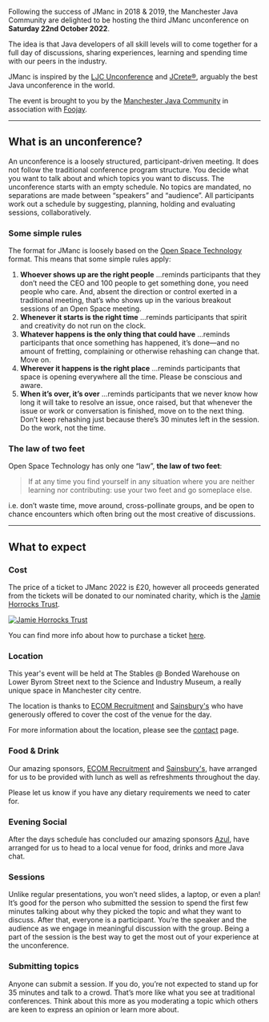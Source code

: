 Following the success of JManc in 2018 & 2019, the Manchester Java Community are delighted to be hosting the third JManc unconference on **Saturday 22nd October 2022**.

The idea is that Java developers of all skill levels will to come together for a full day of discussions, sharing experiences, learning and spending time with our peers in the industry.

JManc is inspired by the [LJC Unconference](http://unconf.londonjavacommunity.co.uk/) and [JCrete®](http://www.jcrete.org/), arguably the best Java unconference in the world.

The event is brought to you by the [Manchester Java Community](https://www.meetup.com/manchesteruk-java-community/) in association with [Foojay](https://foojay.io/).

---

## What is an unconference?

An unconference is a loosely structured, participant-driven meeting. It does not follow the traditional conference program structure. You decide what you want to talk about and which topics you want to discuss. The unconference starts with an empty schedule. No topics are mandated, no separations are made between “speakers” and “audience”. All participants work out a schedule by suggesting, planning, holding and evaluating sessions, collaboratively.

### Some simple rules

The format for JManc is loosely based on the [Open Space Technology](https://en.wikipedia.org/wiki/Open_Space_Technology) format. This means that some simple rules apply:

1. **Whoever shows up are the right people**
…reminds participants that they don’t need the CEO and 100 people to get something done, you need people who care. And, absent the direction or control exerted in a traditional meeting, that’s who shows up in the various breakout sessions of an Open Space meeting.
2. **Whenever it starts is the right time**
…reminds participants that spirit and creativity do not run on the clock.
3. **Whatever happens is the only thing that could have**
…reminds participants that once something has happened, it’s done—and no amount of fretting, complaining or otherwise rehashing can change that. Move on.
4. **Wherever it happens is the right place**
…reminds participants that space is opening everywhere all the time. Please be conscious and aware.
5. **When it’s over, it’s over**
…reminds participants that we never know how long it will take to resolve an issue, once raised, but that whenever the issue or work or conversation is finished, move on to the next thing. Don’t keep rehashing just because there’s 30 minutes left in the session. Do the work, not the time.

### The law of two feet

Open Space Technology has only one “law”, **the law of two feet**:

> If at any time you find yourself in any situation where you are neither learning nor contributing: use your two feet and go someplace else.

i.e. don’t waste time, move around, cross-pollinate groups, and be open to chance encounters which often bring out the most creative of discussions.

---

## What to expect

### Cost

The price of a ticket to JManc 2022 is £20, however all proceeds generated from the tickets will be donated to our nominated charity, which is the [Jamie Horrocks Trust](https://nspa.org.uk/member/jamie-horrocks-trust/).

<a href="https://nspa.org.uk/member/jamie-horrocks-trust/"><img src="{{ site.baseurl }}/assets/images/jht_logo.png" class="center" title="Jamie Horrocks Trust" alt="Jamie Horrocks Trust"></a>

You can find more info about how to purchase a ticket [here](tickets.md).

### Location

This year's event will be held at The Stables @ Bonded Warehouse on Lower Byrom Street next to the Science and Industry Museum, a really unique space in Manchester city centre.

The location is thanks to [ECOM Recruitment](http://www.ecomrecruitment.com/) and [Sainsbury's](https://www.sainsburys.co.uk/) who have generously offered to cover the cost of the venue for the day.

For more information about the location, please see the [contact](contact.md) page.

### Food & Drink

Our amazing sponsors, [ECOM Recruitment](http://www.ecomrecruitment.com/) and [Sainsbury's](https://www.sainsburys.co.uk/), have arranged for us to be provided with lunch as well as refreshments throughout the day.

Please let us know if you have any dietary requirements we need to cater for.

### Evening Social

After the days schedule has concluded our amazing sponsors [Azul](https://www.azul.com/), have arranged for us to head to a local venue for food, drinks and more Java chat.

### Sessions

Unlike regular presentations, you won’t need slides, a laptop, or even a plan! It’s good for the person who submitted the session to spend the first few minutes talking about why they picked the topic and what they want to discuss. After that, everyone is a participant. You’re the speaker and the audience as we engage in meaningful discussion with the group. Being a part of the session is the best way to get the most out of your experience at the unconference.

### Submitting topics

Anyone can submit a session. If you do, you’re not expected to stand up for 35 minutes and talk to a crowd. That’s more like what you see at traditional conferences. Think about this more as you moderating a topic which others are keen to express an opinion or learn more about.

